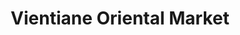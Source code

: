 ---
title: "Vientiane Oriental Market"
url: /grand-island/vientiane-oriental-market/
shop: Supermarkt
---